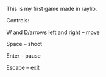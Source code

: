 This is my first game made in raylib.

Controls:

W and D/arrows left and right – move

Space – shoot

Enter – pause

Escape – exit
